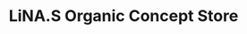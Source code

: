 ---
title: "LiNA.S Organic Concept Store"
url: /kiel/lina-s-organic-concept-store/
shop: Kosmetik
---